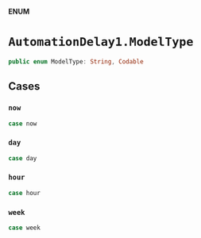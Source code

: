 **ENUM**

# `AutomationDelay1.ModelType`

```swift
public enum ModelType: String, Codable
```

## Cases
### `now`

```swift
case now
```

### `day`

```swift
case day
```

### `hour`

```swift
case hour
```

### `week`

```swift
case week
```
